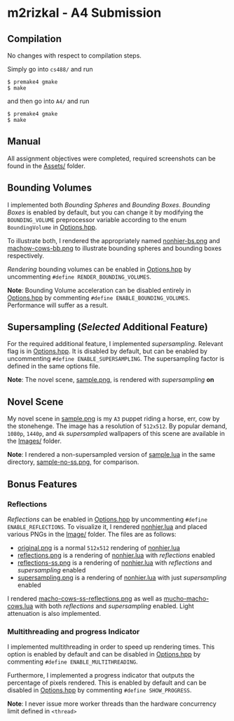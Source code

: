 # m2rizkal - A4 Submission

## Compilation
No changes with respect to compilation steps.

Simply go into `cs488/` and run

```
$ premake4 gmake
$ make
```

and then go into `A4/` and run

```
$ premake4 gmake
$ make
```

## Manual

All assignment objectives were completed, required screenshots can be found in the [Assets/](Assets/) folder.

## Bounding Volumes
I implemented both *Bounding Spheres* and *Bounding Boxes*. *Bounding Boxes* is enabled by default, but you can change it by modifying the `BOUNDING_VOLUME` preprocessor variable according to the enum `BoundingVolume` in [Options.hpp](Options.hpp).

To illustrate both, I rendered the appropriately named [nonhier-bs.png](Assets/nonhier-bs.png) and [machow-cows-bb.png](Assets/machow-cows-bb.png) to illustrate bounding spheres and bounding boxes respectively. 

*Rendering* bounding volumes can be enabled in [Options.hpp](Options.hpp) by uncommenting `#define RENDER_BOUNDING_VOLUMES`.

**Note**: Bounding Volume acceleration can be disabled entirely in [Options.hpp](Options.hpp) by commenting `#define ENABLE_BOUNDING_VOLUMES`. Performance will suffer as a result.

## Supersampling (*Selected* Additional Feature)
For the required additional feature, I implemented *supersampling*. Relevant flag is in [Options.hpp](Options.hpp). It is disabled by default, but can be enabled by uncommenting `#define ENABLE_SUPERSAMPLING`. The supersampling
factor is defined in the same options file.

**Note**: The novel scene, [sample.png](Assets/sample.png), is rendered with *supersampling* **on**

## Novel Scene
My novel scene in [sample.png](Assets/sample.png) is my `A3` puppet riding a horse, err, cow by the stonehenge. The image has a resolution of `512x512`. By popular demand, `1080p`, `1440p`, and `4k` *supersample*d wallpapers of this scene are available in the [Images/](Images/) folder.

**Note**: I rendered a non-supersampled version of [sample.lua](Assets/sample.lua) in the same directory, [sample-no-ss.png](Assets/sample-no-ss.png), for comparison.

## Bonus Features

### Reflections
*Reflections* can be enabled in [Options.hpp](Options.hpp) by uncommenting `#define ENABLE_REFLECTIONS`. To visualize it, I rendered [nonhier.lua](Assets/nonhier.lua) and placed various PNGs in the [Image/](Image/) folder. The files are as follows:
- [original.png](Images/original.png) is a normal `512x512` rendering of [nonhier.lua](Assets/nonhier.lua)
- [reflections.png](Images/reflections.png) is a rendering of [nonhier.lua](Assets/nonhier.lua) with *reflections* enabled
- [reflections-ss.png](Images/reflections-ss.png) is a rendering of [nonhier.lua](Assets/nonhier.lua) with *reflections* and *supersampling* enabled
- [supersampling.png](Images/supersampling.png) is a rendering of [nonhier.lua](Assets/nonhier.lua) with just *supersampling* enabled

I rendered [macho-cows-ss-reflections.png](Assets/macho-cows-ss-reflections.png) as well as [mucho-macho-cows.lua](Assets/mucho-macho-cows.lua) with both *reflections* and *supersampling* enabled. Light attenuation is also implemented.

### Multithreading and progress Indicator
I implemented multithreading in order to speed up rendering times. This option is enabled by default and can be disabled in [Options.hpp](Options.hpp) by commenting `#define ENABLE_MULTITHREADING`. 

Furthermore, I implemented a progress indicator that outputs the percentage of pixels rendered. This is enabled by default and can be disabled in [Options.hpp](Options.hpp) by commenting `#define SHOW_PROGRESS`.

**Note**: I never issue more worker threads than the hardware concurrency limit defined in `<thread>`